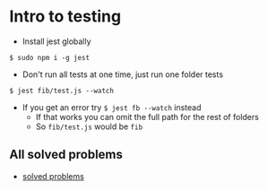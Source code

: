 # Intro to testing
* Install jest globally

`$ sudo npm i -g jest`

* Don't run all tests at one time, just run one folder tests

`$ jest fib/test.js --watch`

* If you get an error try `$ jest fb --watch` instead
    - If that works you can omit the full path for the rest of folders
    - So `fib/test.js` would be `fib`

## All solved problems
* [solved problems](https://github.com/StephenGrider/algocasts)


